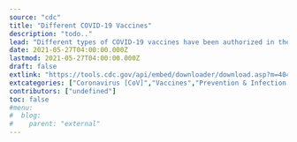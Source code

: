 ```yaml
---
source: "cdc"
title: "Different COVID-19 Vaccines"
description: "todo.."
lead: "Different types of COVID-19 vaccines have been authorized in the U.S. Learn how they work and what other vaccines are in phase 3 clinical trials."
date: 2021-05-27T04:00:00.000Z
lastmod: 2021-05-27T04:00:00.000Z
draft: false
extlink: "https://tools.cdc.gov/api/embed/downloader/download.asp?m=404952&c=418266"
extcategories: ["Coronavirus [CoV]","Vaccines","Prevention & Infection Control"]
contributors: ["undefined"]
toc: false
#menu:
#  blog:
#    parent: "external"
---
```

